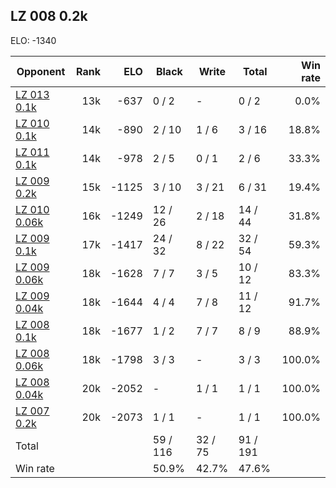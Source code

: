 ## LZ 008 0.2k ##

ELO: -1340

Opponent | Rank | ELO | Black | Write | Total | Win rate
---------|-----:|----:|-------|-------|-------|-------:
[LZ 013 0.1k](LZ%20013%200.1k.md) | 13k | -637 | 0 / 2 | - | 0 / 2 | 0.0%
[LZ 010 0.1k](LZ%20010%200.1k.md) | 14k | -890 | 2 / 10 | 1 / 6 | 3 / 16 | 18.8%
[LZ 011 0.1k](LZ%20011%200.1k.md) | 14k | -978 | 2 / 5 | 0 / 1 | 2 / 6 | 33.3%
[LZ 009 0.2k](LZ%20009%200.2k.md) | 15k | -1125 | 3 / 10 | 3 / 21 | 6 / 31 | 19.4%
[LZ 010 0.06k](LZ%20010%200.06k.md) | 16k | -1249 | 12 / 26 | 2 / 18 | 14 / 44 | 31.8%
[LZ 009 0.1k](LZ%20009%200.1k.md) | 17k | -1417 | 24 / 32 | 8 / 22 | 32 / 54 | 59.3%
[LZ 009 0.06k](LZ%20009%200.06k.md) | 18k | -1628 | 7 / 7 | 3 / 5 | 10 / 12 | 83.3%
[LZ 009 0.04k](LZ%20009%200.04k.md) | 18k | -1644 | 4 / 4 | 7 / 8 | 11 / 12 | 91.7%
[LZ 008 0.1k](LZ%20008%200.1k.md) | 18k | -1677 | 1 / 2 | 7 / 7 | 8 / 9 | 88.9%
[LZ 008 0.06k](LZ%20008%200.06k.md) | 18k | -1798 | 3 / 3 | - | 3 / 3 | 100.0%
[LZ 008 0.04k](LZ%20008%200.04k.md) | 20k | -2052 | - | 1 / 1 | 1 / 1 | 100.0%
[LZ 007 0.2k](LZ%20007%200.2k.md) | 20k | -2073 | 1 / 1 | - | 1 / 1 | 100.0%
Total | | | 59 / 116 | 32 / 75 | 91 / 191 | 
Win rate| | | 50.9% | 42.7% | 47.6% | 
